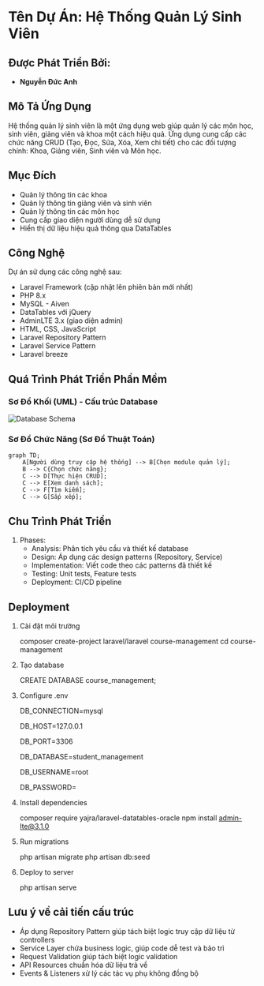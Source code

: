 # Tên Dự Án: Hệ Thống Quản Lý Sinh Viên

## Được Phát Triển Bởi:
- **Nguyễn Đức Anh**


## Mô Tả Ứng Dụng
Hệ thống quản lý sinh viên là một ứng dụng web giúp quản lý các môn học, sinh viên, giảng viên và khoa một cách hiệu quả. Ứng dụng cung cấp các chức năng CRUD (Tạo, Đọc, Sửa, Xóa, Xem chi tiết) cho các đối tượng chính: Khoa, Giảng viên, Sinh viên và Môn học.

## Mục Đích
- Quản lý thông tin các khoa
- Quản lý thông tin giảng viên và sinh viên
- Quản lý thông tin các môn học 
- Cung cấp giao diện người dùng dễ sử dụng
- Hiển thị dữ liệu hiệu quả thông qua DataTables

## Công Nghệ
Dự án sử dụng các công nghệ sau:
- Laravel Framework (cập nhật lên phiên bản mới nhất)
- PHP 8.x
- MySQL - Aiven
- DataTables với jQuery
- AdminLTE 3.x (giao diện admin)
- HTML, CSS, JavaScript
- Laravel Repository Pattern
- Laravel Service Pattern
- Laravel breeze

## Quá Trình Phát Triển Phần Mềm

### Sơ Đồ Khối (UML) - Cấu trúc Database
![Database Schema](https://github.com/user-attachments/assets/7a07b7bc-511a-47d0-94dc-884962d69cb3)



### Sơ Đồ Chức Năng (Sơ Đồ Thuật Toán)
```mermaid
graph TD;
    A[Người dùng truy cập hệ thống] --> B[Chọn module quản lý];
    B --> C{Chọn chức năng};
    C --> D[Thực hiện CRUD];
    C --> E[Xem danh sách];
    C --> F[Tìm kiếm];
    C --> G[Sắp xếp];
```

## Chu Trình Phát Triển
1. Phases:
    - Analysis: Phân tích yêu cầu và thiết kế database
    - Design: Áp dụng các design patterns (Repository, Service)
    - Implementation: Viết code theo các patterns đã thiết kế
    - Testing: Unit tests, Feature tests
    - Deployment: CI/CD pipeline

## Deployment
1. Cài đặt môi trường
   
   composer create-project laravel/laravel course-management
   cd course-management
   

2. Tạo database
   
   CREATE DATABASE course_management;
   

3. Configure .env
   
   DB_CONNECTION=mysql
   
   DB_HOST=127.0.0.1
   
   DB_PORT=3306
   
   DB_DATABASE=student_management

   DB_USERNAME=root
   
   DB_PASSWORD=
   

5. Install dependencies
   
   composer require yajra/laravel-datatables-oracle
   npm install admin-lte@3.1.0
   

6. Run migrations
   
   php artisan migrate
   php artisan db:seed
   

7. Deploy to server
   
   php artisan serve
   

## Lưu ý về cải tiến cấu trúc
- Áp dụng Repository Pattern giúp tách biệt logic truy cập dữ liệu từ controllers
- Service Layer chứa business logic, giúp code dễ test và bảo trì
- Request Validation giúp tách biệt logic validation
- API Resources chuẩn hóa dữ liệu trả về
- Events & Listeners xử lý các tác vụ phụ không đồng bộ
